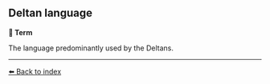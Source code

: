 ## Deltan language

**📑 Term**

The language predominantly used by the Deltans.


----------
[⬅️ Back to index](/index.md#4de0_s)